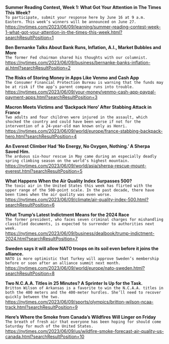 **Summer Reading Contest, Week 1: What Got Your Attention in The Times This Week?**\
`To participate, submit your response here by June 16 at 9 a.m. Eastern. This week’s winners will be announced on June 27.`\
https://nytimes.com/2023/06/09/learning/summer-reading-contest-week-1-what-got-your-attention-in-the-times-this-week.html?searchResultPosition=1

**Ben Bernanke Talks About Bank Runs, Inflation, A.I., Market Bubbles and More**\
`The former Fed chairman shared his thoughts with our columnist.`\
https://nytimes.com/2023/06/09/business/bernanke-banks-inflation-ai.html?searchResultPosition=2

**The Risks of Storing Money in Apps Like Venmo and Cash App**\
`The Consumer Financial Protection Bureau is warning that the funds may be at risk if the app’s parent company runs into trouble.`\
https://nytimes.com/2023/06/09/your-money/venmo-cash-app-paypal-payment-apps.html?searchResultPosition=3

**Macron Meets Victims and ‘Backpack Hero’ After Stabbing Attack in France**\
`Two adults and four children were injured in the assault, which shocked the country and could have been worse if not for the intervention of a 24-year-old man known only as Henri.`\
https://nytimes.com/2023/06/09/world/europe/france-stabbing-backpack-hero.html?searchResultPosition=4

**An Everest Climber Had ‘No Energy, No Oxygen, Nothing.’ A Sherpa Saved Him.**\
`The arduous six-hour rescue in May came during an especially deadly spring climbing season on the world’s highest mountain.`\
https://nytimes.com/2023/06/09/world/asia/sherpa-rescue-mount-everest.html?searchResultPosition=5

**What Happens When the Air Quality Index Surpasses 500?**\
`The toxic air in the United States this week has flirted with the upper range of the 500-point scale. In the past decade, there have been times when the air quality was even worse.`\
https://nytimes.com/2023/06/09/climate/air-quality-index-500.html?searchResultPosition=6

**What Trump’s Latest Indictment Means for the 2024 Race**\
`The former president, who faces seven criminal charges for mishandling classified documents, is expected to surrender to authorities next week.`\
https://nytimes.com/2023/06/09/business/dealbook/trump-indictment-2024.html?searchResultPosition=7

**Sweden says it will allow NATO troops on its soil even before it joins the alliance.**\
`NATO is more optimistic that Turkey will approve Sweden’s membership before or soon after an alliance summit next month.`\
https://nytimes.com/2023/06/09/world/europe/nato-sweden.html?searchResultPosition=8

**Two N.C.A.A. Titles in 25 Minutes? A Sprinter Is Up for the Task.**\
`Britton Wilson of Arkansas is a favorite to win the N.C.A.A. titles in both the 400 meters and the 400-meter hurdles. She’ll need to recover quickly between the two.`\
https://nytimes.com/2023/06/09/sports/olympics/britton-wilson-ncaa-track.html?searchResultPosition=9

**Here’s Where the Smoke from Canada’s Wildfires Will Linger on Friday**\
`The breath of fresh air that everyone has been hoping for should come Saturday for much of the United States.`\
https://nytimes.com/2023/06/09/us/wildfire-smoke-forecast-air-quality-us-canada.html?searchResultPosition=10

